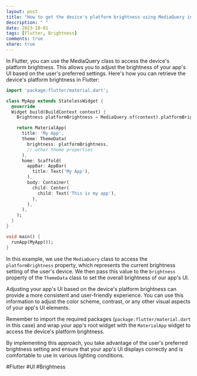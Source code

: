 ```yaml
---
layout: post
title: "How to get the device's platform brightness using MediaQuery in Flutter?"
description: " "
date: 2023-10-01
tags: [Flutter, Brightness]
comments: true
share: true
---
```


In Flutter, you can use the MediaQuery class to access the device's platform brightness. This allows you to adjust the brightness of your app's UI based on the user's preferred settings. Here's how you can retrieve the device's platform brightness in Flutter:

```dart
import 'package:flutter/material.dart';

class MyApp extends StatelessWidget {
  @override
  Widget build(BuildContext context) {
    Brightness platformBrightness = MediaQuery.of(context).platformBrightness;

    return MaterialApp(
      title: 'My App',
      theme: ThemeData(
        brightness: platformBrightness,
        // other theme properties
      ),
      home: Scaffold(
        appBar: AppBar(
          title: Text('My App'),
        ),
        body: Container(
          child: Center(
            child: Text('This is my app'),
          ),
        ),
      ),
    );
  }
}

void main() {
  runApp(MyApp());
}
```

In this example, we use the `MediaQuery` class to access the `platformBrightness` property, which represents the current brightness setting of the user's device. We then pass this value to the `brightness` property of the `ThemeData` class to set the overall brightness of our app's UI.

Adjusting your app's UI based on the device's platform brightness can provide a more consistent and user-friendly experience. You can use this information to adjust the color scheme, contrast, or any other visual aspects of your app's UI elements.

Remember to import the required packages (`package:flutter/material.dart` in this case) and wrap your app's root widget with the `MaterialApp` widget to access the device's platform brightness.

By implementing this approach, you take advantage of the user's preferred brightness setting and ensure that your app's UI displays correctly and is comfortable to use in various lighting conditions.

#Flutter #UI #Brightness